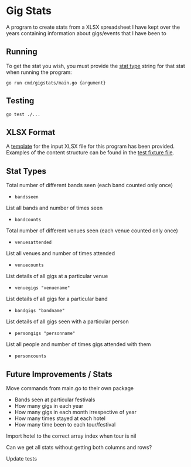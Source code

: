 # Gig Stats

A program to create stats from a XLSX spreadsheet I have kept over the years containing information about gigs/events that I have been to

## Running

To get the stat you wish, you must provide the [stat type](#stat-types) string for that stat when running the program:

```
go run cmd/gigstats/main.go {argument}
```

## Testing

```
go test ./...
```

## XLSX Format

A [template](./template.xlsx) for the input XLSX file for this program has been provided.
Examples of the content structure can be found in the [test fixture file](./fixtures/gigs.xlsx).

## Stat Types

Total number of different bands seen (each band counted only once)
- `bandsseen`

List all bands and number of times seen
- `bandcounts`

Total number of different venues seen (each venue counted only once)
- `venuesattended`

List all venues and number of times attended
- `venuecounts`

List details of all gigs at a particular venue
- `venuegigs "venuename"`

List details of all gigs for a particular band
- `bandgigs "bandname"`

List details of all gigs seen with a particular person
- `persongigs "personname"`

List all people and number of times gigs attended with them
- `personcounts`

## Future Improvements / Stats

Move commands from main.go to their own package

- Bands seen at particular festivals
- How many gigs in each year
- How many gigs in each month irrespective of year
- How many times stayed at each hotel
- How many time been to each tour/festival

Import hotel to the correct array index when tour is nil

Can we get all stats without getting both columns and rows?

Update tests
